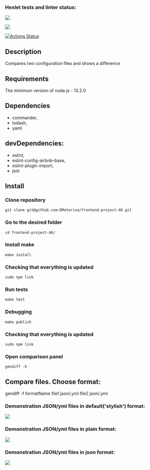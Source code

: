 ### Hexlet tests and linter status:
<a href="https://codeclimate.com/github/DMotorina/frontend-project-46/maintainability"><img src="https://api.codeclimate.com/v1/badges/2dbcd531d977d807f12b/maintainability" /></a>

<a href="https://codeclimate.com/github/DMotorina/frontend-project-46/test_coverage"><img src="https://api.codeclimate.com/v1/badges/2dbcd531d977d807f12b/test_coverage" /></a>

[![Actions Status](https://github.com/DMotorina/frontend-project-46/actions/workflows/hexlet-check.yml/badge.svg)](https://github.com/DMotorina/frontend-project-46/actions)

## Description
Compares two configuration files and shows a difference

## Requirements
The minimum version of node.js - 13.2.0

## Dependencies
- commander,
- lodash,
- yaml

## devDependencies:
- eslint,
- eslint-config-airbnb-base,
- eslint-plugin-import,
- jest

## Install

### Clone repository
```
git clone git@github.com:DMotorina/frontend-project-46.git
``` 

### Go to the desired folder
```
cd frontend-project-46/
```

### Install make
```
make install
```

### Checking that everything is updated
```
sudo npm link
```

### Run tests
```
make test
```

### Debugging
```
make publish
```

### Checking that everything is updated
```
sudo npm link
```

### Open comparison panel
```
gendiff -h
```

## Compare files. Choose format:
gendiff -f formatName file1.json/.yml file2.json/.yml

### Demonstration JSON/yml files in default('stylish') format:
<a href="https://asciinema.org/a/620055" target="_blank"><img src="https://asciinema.org/a/620055.svg" /></a>

### Demonstration JSON/yml files in plain format:
<a href="https://asciinema.org/a/620056" target="_blank"><img src="https://asciinema.org/a/620056.svg" /></a>

### Demonstration JSON/yml files in json format:
<a href="https://asciinema.org/a/620251" target="_blank"><img src="https://asciinema.org/a/620251.svg" /></a>